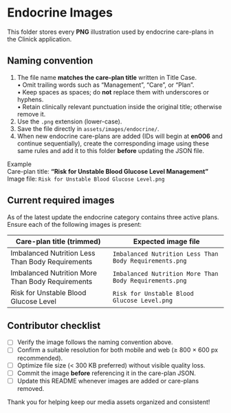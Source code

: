 # Endocrine Images

This folder stores every **PNG** illustration used by endocrine care-plans in the Clinick application.

## Naming convention

1. The file name **matches the care-plan title** written in Title Case.  
   • Omit trailing words such as “Management”, “Care”, or “Plan”.  
   • Keep spaces as spaces; do **not** replace them with underscores or hyphens.  
   • Retain clinically relevant punctuation inside the original title; otherwise remove it.  
2. Use the `.png` extension (lower-case).  
3. Save the file directly in `assets/images/endocrine/`.  
4. When new endocrine care-plans are added (IDs will begin at **en006** and continue sequentially), create the corresponding image using these same rules and add it to this folder **before** updating the JSON file.

Example  
Care-plan title: **“Risk for Unstable Blood Glucose Level Management”**  
Image file: `Risk for Unstable Blood Glucose Level.png`

## Current required images

As of the latest update the endocrine category contains three active plans. Ensure each of the following images is present:

| Care-plan title (trimmed)                              | Expected image file                                     |
| ------------------------------------------------------ | ------------------------------------------------------- |
| Imbalanced Nutrition Less Than Body Requirements       | `Imbalanced Nutrition Less Than Body Requirements.png`  |
| Imbalanced Nutrition More Than Body Requirements       | `Imbalanced Nutrition More Than Body Requirements.png`  |
| Risk for Unstable Blood Glucose Level                  | `Risk for Unstable Blood Glucose Level.png`             |

## Contributor checklist

- [ ] Verify the image follows the naming convention above.  
- [ ] Confirm a suitable resolution for both mobile and web (≥ 800 × 600 px recommended).  
- [ ] Optimize file size (< 300 KB preferred) without visible quality loss.  
- [ ] Commit the image **before** referencing it in the care-plan JSON.  
- [ ] Update this README whenever images are added or care-plans removed.

Thank you for helping keep our media assets organized and consistent!
